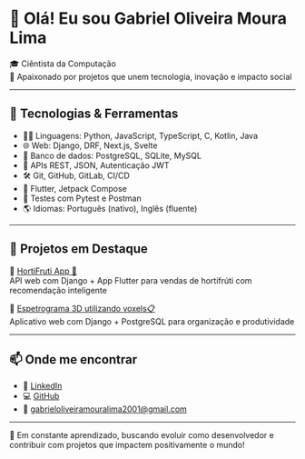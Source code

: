 # 👋 Olá! Eu sou Gabriel Oliveira Moura Lima

🎓 Ciêntista da Computação  
🚀 Apaixonado por projetos que unem tecnologia, inovação e impacto social

---

## 🧰 Tecnologias & Ferramentas

- 👨‍💻 Linguagens: Python, JavaScript, TypeScript, C, Kotlin, Java
- 🌐 Web: Django, DRF, Next.js, Svelte
- 🧠 Banco de dados: PostgreSQL, SQLite, MySQL
- 🔌 APIs REST, JSON, Autenticação JWT
- 🛠️ Git, GitHub, GitLab, CI/CD
- 📱 Flutter, Jetpack Compose
- 🧪 Testes com Pytest e Postman
- 🌎 Idiomas: Português (nativo), Inglês (fluente)

---

## 🌟 Projetos em Destaque

🔹 [HortiFruti App 🍇]([https://github.com/Gabriel-O-M-L/Organic_Food_app])  
API web com Django + App Flutter para vendas de hortifrúti com recomendação inteligente

🔹 [Espetrograma 3D utilizando voxels📋]([https://github.com/FacoBackup/3D-Spectrogram])  
Aplicativo web com Django + PostgreSQL para organização e produtividade

---

## 📫 Onde me encontrar

- 💼 [LinkedIn](https://www.linkedin.com/in/gabriel-o-m-l/)  
- 💻 [GitHub](https://github.com/Gabriel-O-M-L)  
- 📧 gabrieloliveiramouralima2001@gmail.com

---

🧠 Em constante aprendizado, buscando evoluir como desenvolvedor e contribuir com projetos que impactem positivamente o mundo!

